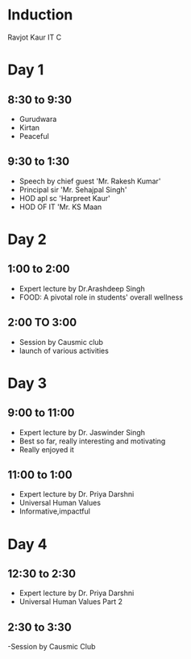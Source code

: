 # Induction
Ravjot Kaur   IT C
# Day 1 
## 8:30 to 9:30 
- Gurudwara
- Kirtan
- Peaceful
## 9:30 to 1:30 
- Speech by chief guest 'Mr. Rakesh Kumar'
- Principal sir 'Mr. Sehajpal Singh'
- HOD apl sc 'Harpreet Kaur'
- HOD OF IT 'Mr. KS Maan
# Day 2 
## 1:00 to 2:00 
- Expert lecture by Dr.Arashdeep Singh
- FOOD: A pivotal role in students'  overall wellness
## 2:00 TO 3:00
- Session by Causmic club
- launch of various activities
# Day 3 
## 9:00 to 11:00 
- Expert lecture by Dr. Jaswinder Singh
- Best so far, really interesting and motivating
- Really enjoyed it
## 11:00 to 1:00 
- Expert lecture by Dr. Priya Darshni
- Universal Human Values
- Informative,impactful
# Day 4
## 12:30 to 2:30 
- Expert lecture by Dr. Priya Darshni
- Universal Human Values Part 2
## 2:30 to 3:30 
-Session by Causmic Club
